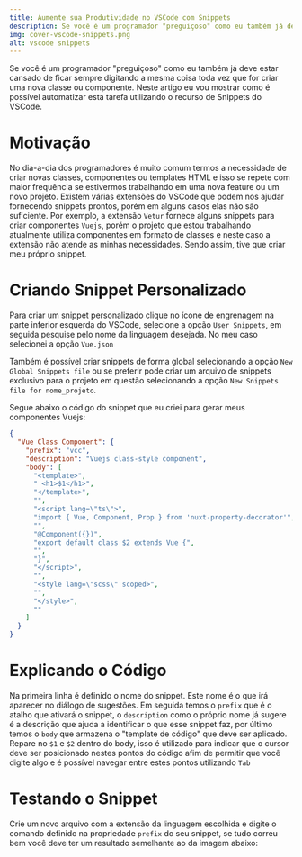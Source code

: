```yaml
---
title: Aumente sua Produtividade no VSCode com Snippets
description: Se você é um programador "preguiçoso" como eu também já deve estar cansado de ficar sempre digitando a mesma coisa toda vez que for criar uma nova classe ou componente. Neste artigo eu vou mostrar como é possível automatizar esta tarefa utilizando o recurso de Snippets do VSCode.
img: cover-vscode-snippets.png
alt: vscode snippets
---
```


Se você é um programador "preguiçoso" como eu também já deve estar cansado de ficar sempre digitando a mesma coisa
toda vez que for criar uma nova classe ou componente. Neste artigo eu vou mostrar como é possível automatizar esta
tarefa utilizando o recurso de Snippets do VSCode.

# Motivação

No dia-a-dia dos programadores é muito comum termos a necessidade de criar novas classes, componentes ou templates HTML e
isso se repete com maior frequência se estivermos trabalhando em uma nova feature ou um novo projeto. Existem várias
extensões do VSCode que podem nos ajudar fornecendo snippets prontos, porém em alguns casos elas não são suficiente. Por exemplo, a extensão `Vetur` fornece alguns snippets para criar componentes `Vuejs`, porém o projeto que estou trabalhando
atualmente utiliza componentes em formato de classes e neste caso a extensão não atende as minhas necessidades.
Sendo assim, tive que criar meu próprio snippet.

# Criando Snippet Personalizado

Para criar um snippet personalizado clique no ícone de engrenagem na parte inferior esquerda do VSCode, selecione a opção
`User Snippets`, em seguida pesquise pelo nome da linguagem desejada. No meu caso selecionei a opção `Vue.json`

<image-box image-name="produtividade-vscode-snippets-1.png"></image-box>

Também é possível criar snippets de forma global selecionando a opção `New Global Snippets file` ou se preferir pode criar
um arquivo de snippets exclusivo para o projeto em questão selecionando a opção `New Snippets file for nome_projeto`.

Segue abaixo o código do snippet que eu criei para gerar meus componentes Vuejs:

```json
{
  "Vue Class Component": {
    "prefix": "vcc",
    "description": "Vuejs class-style component",
    "body": [
      "<template>",
      "	<h1>$1</h1>",
      "</template>",
      "",
      "<script lang=\"ts\">",
      "import { Vue, Component, Prop } from 'nuxt-property-decorator'",
      "",
      "@Component({})",
      "export default class $2 extends Vue {",
      "",
      "}",
      "</script>",
      "",
      "<style lang=\"scss\" scoped>",
      "",
      "</style>",
      ""
    ]
  }
}
```

# Explicando o Código

Na primeira linha é definido o nome do snippet. Este nome é o que irá aparecer no diálogo de sugestões.
Em seguida temos o `prefix` que é o atalho que ativará o snippet, o `description` como o próprio nome já sugere
é a descrição que ajuda a identificar o que esse snippet faz, por último temos o `body` que armazena o "template de código"
que deve ser aplicado. Repare no `$1` e `$2` dentro do body, isso é utilizado para indicar que o cursor deve ser posicionado
nestes pontos do código afim de permitir que você digite algo e é possível navegar entre estes pontos utilizando `Tab`

# Testando o Snippet

Crie um novo arquivo com a extensão da linguagem escolhida e digite o comando definido na propriedade `prefix` do seu snippet, se tudo correu bem você deve ter um resultado semelhante ao da imagem abaixo:

<image-box image-name="produtividade-vscode-snippets-2.png"></image-box>
